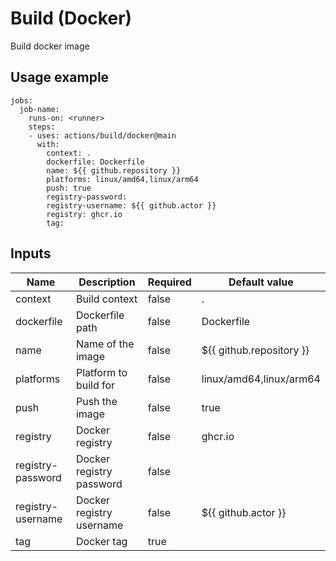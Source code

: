 # Build (Docker)

Build docker image

## Usage example

```
jobs:
  job-name:
    runs-on: <runner>
    steps:
    - uses: actions/build/docker@main
      with:
        context: .
        dockerfile: Dockerfile
        name: ${{ github.repository }}
        platforms: linux/amd64,linux/arm64
        push: true
        registry-password: 
        registry-username: ${{ github.actor }}
        registry: ghcr.io
        tag: 

```

## Inputs

|Name|Description|Required|Default value|
|---|---|---|---|
|context|Build context|false|.|
|dockerfile|Dockerfile path|false|Dockerfile|
|name|Name of the image|false|${{ github.repository }}|
|platforms|Platform to build for|false|linux/amd64,linux/arm64|
|push|Push the image|false|true|
|registry|Docker registry|false|ghcr.io|
|registry-password|Docker registry password|false||
|registry-username|Docker registry username|false|${{ github.actor }}|
|tag|Docker tag|true||

